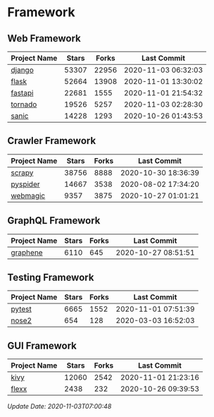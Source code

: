 # Framework

## Web Framework
| Project Name | Stars | Forks | Last Commit |
| ------------ | ----- | ----- | ----------- |
| [django](https://github.com/django/django) | 53307 | 22956 | 2020-11-03 06:32:03 |
| [flask](https://github.com/pallets/flask) | 52664 | 13908 | 2020-11-01 13:30:02 |
| [fastapi](https://github.com/tiangolo/fastapi) | 22681 | 1555 | 2020-11-01 21:54:32 |
| [tornado](https://github.com/tornadoweb/tornado) | 19526 | 5257 | 2020-11-03 02:28:30 |
| [sanic](https://github.com/huge-success/sanic) | 14228 | 1293 | 2020-10-26 01:43:53 |

## Crawler Framework
| Project Name | Stars | Forks | Last Commit |
| ------------ | ----- | ----- | ----------- |
| [scrapy](https://github.com/scrapy/scrapy) | 38756 | 8888 | 2020-10-30 18:36:39 |
| [pyspider](https://github.com/binux/pyspider) | 14667 | 3538 | 2020-08-02 17:34:20 |
| [webmagic](https://github.com/code4craft/webmagic) | 9357 | 3875 | 2020-10-27 01:01:21 |

## GraphQL Framework
| Project Name | Stars | Forks | Last Commit |
| ------------ | ----- | ----- | ----------- |
| [graphene](https://github.com/graphql-python/graphene) | 6110 | 645 | 2020-10-27 08:51:51 |

## Testing Framework
| Project Name | Stars | Forks | Last Commit |
| ------------ | ----- | ----- | ----------- |
| [pytest](https://github.com/pytest-dev/pytest) | 6665 | 1552 | 2020-11-01 07:51:39 |
| [nose2](https://github.com/nose-devs/nose2) | 654 | 128 | 2020-03-03 16:52:03 |

## GUI Framework
| Project Name | Stars | Forks | Last Commit |
| ------------ | ----- | ----- | ----------- |
| [kivy](https://github.com/kivy/kivy) | 12060 | 2542 | 2020-11-01 21:23:16 |
| [flexx](https://github.com/flexxui/flexx) | 2438 | 232 | 2020-10-26 09:39:53 |

*Update Date: 2020-11-03T07:00:48*